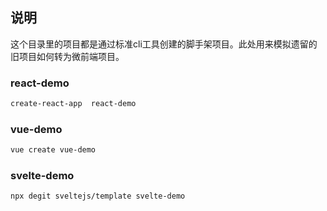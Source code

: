 ## 说明

这个目录里的项目都是通过标准cli工具创建的脚手架项目。此处用来模拟遗留的旧项目如何转为微前端项目。

### react-demo

```bash
create-react-app  react-demo
```


### vue-demo

```bash
vue create vue-demo
```


### svelte-demo

```bash
npx degit sveltejs/template svelte-demo
```
